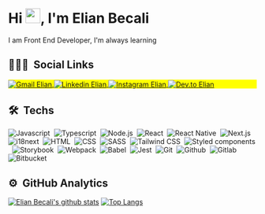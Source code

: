 <h1 align="left">Hi <img src="https://raw.githubusercontent.com/kaueMarques/kaueMarques/master/hi.gif" width="30px">, I'm Elian Becali</h1>

I am Front End Developer, I'm always learning 

## 👨🏽‍🦲 &nbsp;Social Links

<p align="left" style="background:yellow">

<a href="https://mail.google.com/mail/u/0/?fs=1&tf=cm&to=elianbecaliaguiar@gmail.com&su=Hey%20Elian,%20tudo%20bem?%20Tem%20uma%20conversa%20pra%20voc%C3%AA!" target="_blank">
  <img align="center" src="https://img.shields.io/badge/-elianbecaliaguiar@gmail.com-c14438?style=flat-square&logo=Gmail&logoColor=white" alt="Gmail Elian"/>  
</a>
<a href="https://linkedin.com/in/elianbecali" target="_blank">
  <img align="center" src="https://img.shields.io/badge/-elianbecali-blue?style=flat-square&logo=Linkedin&logoColor=white" alt="Linkedin Elian"/>
</a>
<a href="https://instagram.com/elianbecali" target="_blank">
 <img align="center" src="https://img.shields.io/badge/-elianbecali-e4405f?style=flat-square&logo=instagram&logoColor=white" alt="Instagram Elian"/>
</a>
<a href="https://dev.to/elianbecali" target="_blank">
 <img align="center" src="https://img.shields.io/badge/-elianbecali-090909?style=flat-square&logo=dev.to" alt="Dev.to Elian"/>
</a>
</p>

## 🛠 &nbsp;Techs

![Javascript](https://img.shields.io/badge/Javascript-282C34?style=flat&logo=javascript)&nbsp;
![Typescript](https://img.shields.io/badge/Typescript-282C34?logo=typescript)&nbsp;
![Node.js](https://img.shields.io/badge/Node.js-282C34?logo=node.js)&nbsp;
![React](https://img.shields.io/badge/React-282C34?logo=react)&nbsp;
![React Native](https://img.shields.io/badge/React%20Native-282C34?logo=react)&nbsp;
![Next.js](https://img.shields.io/badge/Next.js-282C34?logo=next.js)&nbsp;
![i18next](https://img.shields.io/badge/i18next-282C34?logo=i18next)&nbsp;
![HTML](https://img.shields.io/badge/HTML-282C34?logo=html5)&nbsp;
![CSS](https://img.shields.io/badge/CSS-282C34?logo=css3&logoColor=1572B6)&nbsp;
![SASS](https://img.shields.io/badge/SASS-282C34?logo=sass)&nbsp;
![Tailwind CSS](https://img.shields.io/badge/Tailwind%20CSS-282C34?logo=tailwind-css)&nbsp;
![Styled components](https://img.shields.io/badge/Styled%20components-282C34?logo=styled-components)&nbsp;
![Storybook](https://img.shields.io/badge/Storybook-282C34?logo=storybook)&nbsp;
![Webpack](https://img.shields.io/badge/Webpack-282C34?logo=webpack)&nbsp;
![Babel](https://img.shields.io/badge/Babel-282C34?logo=babel)&nbsp;
![Jest](https://img.shields.io/badge/Jest-282C34?logo=jest&logoColor=94404d)&nbsp;
![Git](https://img.shields.io/badge/Git-282C34?logo=git)&nbsp;
![Github](https://img.shields.io/badge/Github-282C34?logo=github)&nbsp;
![Gitlab](https://img.shields.io/badge/Gitlab-282C34?logo=gitlab)&nbsp;
![Bitbucket](https://img.shields.io/badge/Bitbucket-282C34?logo=bitbucket&logoColor=0747a6)&nbsp;


## ⚙️ &nbsp;GitHub Analytics

<p align="center">

[![Elian Becali's github stats](https://github-readme-stats.vercel.app/api?username=elianbecali&show_icons=true&theme=radical&bg_color=30,0d0d0d,191919&title_color=fff&text_color=fff&icon_color=79ff97)](https://github.com/anuraghazra/github-readme-stats) [![Top Langs](https://github-readme-stats.vercel.app/api/top-langs/?username=elianbecali&layout=compact&theme=radical&bg_color=30,0d0d0d,191919&title_color=fff&text_color=fff&icon_color=79ff97)](https://github.com/anuraghazra/github-readme-stats)
  
</p>

